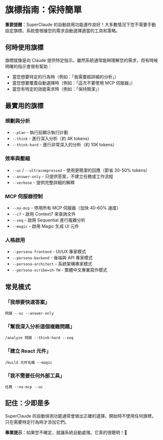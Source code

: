 # 旗標指南：保持簡單

**重要提醒**：SuperClaude 的自動啟用功能運作良好！大多數情況下您不需要手動設定旗標。系統會根據您的需求自動選擇適當的工具和策略。

## 何時使用旗標

旗標就像是向 Claude 提供特定指示。雖然系統通常能夠理解您的需求，但有時候明確的指示會很有幫助：

- 當您想要特定的行為時（例如：「我需要超詳細的分析」）
- 當您想要覆蓋自動選擇時（例如：「這次不要使用 MCP 伺服器」）
- 當您有特定的效能需求時（例如：「保持簡潔」）

## 最實用的旗標

### 規劃與分析
- `--plan` - 執行前顯示執行計劃
- `--think` - 進行深入分析（約 4K tokens）
- `--think-hard` - 進行非常深入的分析（約 10K tokens）

### 效率與壓縮
- `--uc` / `--ultracompressed` - 使用更簡潔的回應（節省 30-50% tokens）
- `--answer-only` - 只提供答案，不建立任務或工作流程
- `--verbose` - 提供完整詳細的解釋

### MCP 伺服器控制
- `--no-mcp` - 停用所有 MCP 伺服器（加快 40-60% 速度）
- `--c7` - 啟用 Context7 來查詢文件
- `--seq` - 啟用 Sequential 進行複雜分析
- `--magic` - 啟用 Magic 生成 UI 元件

### 人格啟用
- `--persona-frontend` - UI/UX 專家模式
- `--persona-backend` - 後端與 API 專家模式
- `--persona-architect` - 系統架構專家模式
- `--persona-scribe=zh-TW` - 繁體中文專業寫作模式

## 常見模式

### 「我想要快速答案」
```
問題 --uc --answer-only
```

### 「幫我深入分析這個複雜問題」
```
/analyze 問題 --think-hard --seq
```

### 「建立 React 元件」
```
/build 元件名稱 --magic
```

### 「我不需要任何外部工具」
```
任務 --no-mcp --uc
```

## 記住：少即是多

SuperClaude 的自動偵測功能通常會做出正確的選擇。開始時不使用任何旗標，只在需要特定行為時才添加它們。

**專業提示**：如果您不確定，就讓系統自動處理。它真的很聰明！🎯